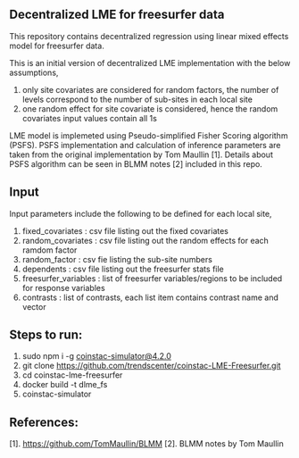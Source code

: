 ## Decentralized LME for freesurfer data
This repository contains decentralized regression using linear mixed effects model for freesurfer data.

This is an initial version of decentralized LME implementation with the below assumptions,
1. only site covariates are considered for random factors, the number of levels correspond to the number of sub-sites in each local site
2. one random effect for site covariate is considered, hence the random covariates input values contain all 1s

LME model is implemeted using Pseudo-simplified Fisher Scoring algorithm (PSFS). PSFS implementation and calculation of inference parameters are taken from the original implementation by Tom Maullin [1]. Details about PSFS algorithm can be seen in BLMM notes [2] included in this repo.

## Input
Input parameters include the following to be defined for each local site,
1. fixed_covariates : csv file listing out the fixed covariates
2. random_covariates : csv file listing out the random effects for each ramdom factor
3. random_factor : csv fie listing the sub-site numbers
4. dependents : csv file listing out the freesurfer stats file
5. freesurfer_variables : list of freesurfer variables/regions to be included for response variables
6. contrasts : list of contrasts, each list item contains contrast name and vector

## Steps to run:

1. sudo npm i -g coinstac-simulator@4.2.0
2. git clone https://github.com/trendscenter/coinstac-LME-Freesurfer.git
3. cd coinstac-lme-freesurfer
4. docker build -t dlme_fs
5. coinstac-simulator

## References:
[1]. https://github.com/TomMaullin/BLMM
[2]. BLMM notes by Tom Maullin
